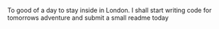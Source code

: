 To good of a day to stay inside in London. I shall start writing code for tomorrows adventure and submit a small readme today
